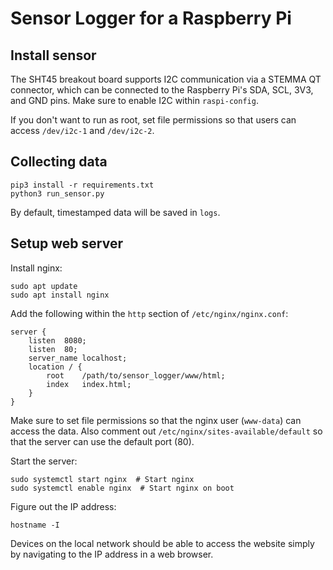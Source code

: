 # Sensor Logger for a Raspberry Pi

## Install sensor

The SHT45 breakout board supports I2C communication via a STEMMA QT
connector, which can be connected to the Raspberry Pi's SDA, SCL, 3V3,
and GND pins. Make sure to enable I2C within `raspi-config`.

If you don't want to run as root, set file permissions so that users
can access `/dev/i2c-1` and `/dev/i2c-2`.

## Collecting data

```
pip3 install -r requirements.txt
python3 run_sensor.py
```

By default, timestamped data will be saved in `logs`.

## Setup web server

Install nginx:
```
sudo apt update
sudo apt install nginx
```

Add the following within the `http` section of
`/etc/nginx/nginx.conf`:
```
server {
	listen	8080;
	listen	80;
	server_name	localhost;
	location / {
		root	/path/to/sensor_logger/www/html;
		index	index.html;
	}
}
```
Make sure to set file permissions so that the nginx user (`www-data`)
can access the data. Also comment out
`/etc/nginx/sites-available/default` so that the server can use the
default port (80).

Start the server:
```
sudo systemctl start nginx  # Start nginx
sudo systemctl enable nginx  # Start nginx on boot
```

Figure out the IP address:
```
hostname -I
```
Devices on the local network should be able to access the website
simply by navigating to the IP address in a web browser.